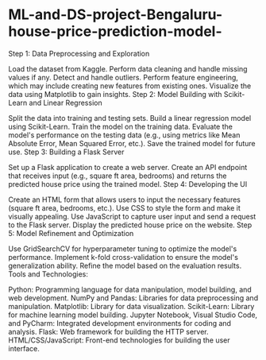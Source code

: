 # ML-and-DS-project-Bengaluru-house-price-prediction-model-


Step 1: Data Preprocessing and Exploration

Load the dataset from Kaggle.
Perform data cleaning and handle missing values if any.
Detect and handle outliers.
Perform feature engineering, which may include creating new features from existing ones.
Visualize the data using Matplotlib to gain insights.
Step 2: Model Building with Scikit-Learn and Linear Regression

Split the data into training and testing sets.
Build a linear regression model using Scikit-Learn.
Train the model on the training data.
Evaluate the model's performance on the testing data (e.g., using metrics like Mean Absolute Error, Mean Squared Error, etc.).
Save the trained model for future use.
Step 3: Building a Flask Server

Set up a Flask application to create a web server.
Create an API endpoint that receives input (e.g., square ft area, bedrooms) and returns the predicted house price using the trained model.
Step 4: Developing the UI

Create an HTML form that allows users to input the necessary features (square ft area, bedrooms, etc.).
Use CSS to style the form and make it visually appealing.
Use JavaScript to capture user input and send a request to the Flask server.
Display the predicted house price on the website.
Step 5: Model Refinement and Optimization

Use GridSearchCV for hyperparameter tuning to optimize the model's performance.
Implement k-fold cross-validation to ensure the model's generalization ability.
Refine the model based on the evaluation results.
Tools and Technologies:

Python: Programming language for data manipulation, model building, and web development.
NumPy and Pandas: Libraries for data preprocessing and manipulation.
Matplotlib: Library for data visualization.
Scikit-Learn: Library for machine learning model building.
Jupyter Notebook, Visual Studio Code, and PyCharm: Integrated development environments for coding and analysis.
Flask: Web framework for building the HTTP server.
HTML/CSS/JavaScript: Front-end technologies for building the user interface.
